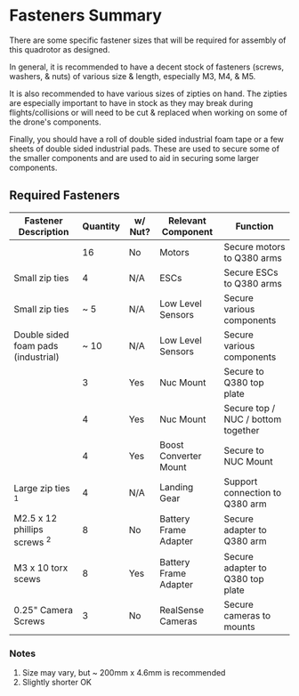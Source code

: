 # Fasteners Summary

There are some specific fastener sizes that will be required for assembly
of this quadrotor as designed.

In general, it is recommended to have a decent stock
of fasteners (screws, washers, & nuts) of various size
& length, especially M3, M4, & M5.

It is also recommended to have various sizes of zipties on hand.
The zipties are especially important to have in stock as they may break during
flights/collisions or will need to be cut & replaced when working on some
of the drone's components.

Finally, you should have a roll of double sided industrial foam tape or a few sheets
of double sided industrial pads. These are used to secure some of the smaller components
and are used to aid in securing some larger components.


## Required Fasteners


| Fastener Description                   | Quantity       | w/ Nut?  | Relevant Component    | Function                           |
| --------------------                   | --------       | ----     | ------------------    | -----------                        |
|                                        | 16             | No       | Motors                | Secure motors to Q380 arms         |
| Small zip ties                         | 4              | N/A      | ESCs                  | Secure ESCs to Q380 arms           |
| Small zip ties                         | ~ 5            | N/A      | Low Level Sensors     | Secure various components          |
| Double sided foam pads (industrial)    | ~ 10           | N/A      | Low Level Sensors     | Secure various components          |
|                                        | 3              | Yes      | Nuc Mount             | Secure to Q380 top plate           |
|                                        | 4              | Yes      | Nuc Mount             | Secure top / NUC / bottom together |
|                                        | 4              | Yes      | Boost Converter Mount | Secure to NUC Mount                |
| Large zip ties <sup>1</sup>            | 4              | N/A      | Landing Gear          | Support connection to Q380 arm     |
| M2.5 x 12 phillips screws <sup>2</sup> | 8              | No       | Battery Frame Adapter | Secure adapter to Q380 arm         |
| M3 x 10 torx scews                     | 8              | Yes      | Battery Frame Adapter | Secure adapter to Q380 top plate   |
| 0.25" Camera Screws                    | 3              | No       | RealSense Cameras     | Secure cameras to mounts           |

### Notes
 1. Size may vary, but ~ 200mm x 4.6mm is recommended
 2. Slightly shorter OK


